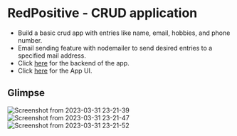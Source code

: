 # RedPositive - CRUD application

* Build a basic crud app with entries like name, email, hobbies, and phone number.
* Email sending feature with nodemailer to send desired entries to a specified mail address.
* Click [here](https://crud-2hj0.onrender.com/) for the backend of the app.
* Click [here](https://fazevennom-crud.netlify.app/) for the App UI.

## Glimpse 

![Screenshot from 2023-03-31 23-21-39](https://user-images.githubusercontent.com/79959361/229193951-42f9788a-61bb-40c5-8d92-e47fe1f8df28.png)
![Screenshot from 2023-03-31 23-21-47](https://user-images.githubusercontent.com/79959361/229193958-acaca653-ffa1-4e8c-9a43-08da9ed1c386.png)
![Screenshot from 2023-03-31 23-21-52](https://user-images.githubusercontent.com/79959361/229193962-d0314d1f-7500-471e-9435-c87b77d73fdd.png)
